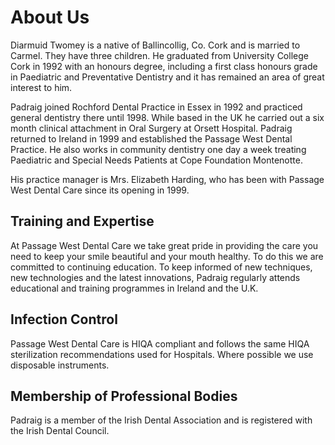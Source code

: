# About Us

Diarmuid Twomey is a native of Ballincollig, Co. Cork and is married to
Carmel.  They have three children.  He graduated from University College
Cork in 1992 with an honours degree, including a first class honours grade
in Paediatric and Preventative Dentistry and it has remained an area of
great interest to him.  

Padraig joined Rochford Dental Practice in Essex in 1992 and practiced
general dentistry there until 1998.   While based in the UK he carried out
a six month clinical attachment in Oral Surgery at Orsett Hospital.
Padraig returned to Ireland in 1999 and established the Passage West
Dental Practice.  He also works in community dentistry one day a week
treating Paediatric and Special Needs Patients at Cope Foundation
Montenotte.

His practice manager is Mrs. Elizabeth Harding, who has been with Passage
West Dental Care since its opening in 1999.

## Training and Expertise

At Passage West Dental Care we take great pride in providing the care you
need to keep your smile beautiful and your mouth healthy.  To do this we
are committed to continuing education.  To keep informed of new
techniques, new technologies and the latest innovations,  Padraig
regularly attends educational and training programmes in Ireland and the
U.K.

## Infection Control

Passage West Dental Care is HIQA compliant and follows the same HIQA
sterilization recommendations used for Hospitals. Where possible we use
disposable instruments.

## Membership of Professional Bodies

Padraig is a member of the Irish Dental Association and is registered with
the Irish Dental Council. 
